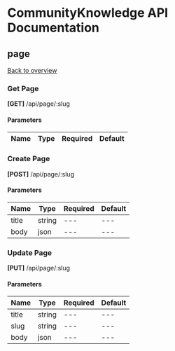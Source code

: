 # CommunityKnowledge API Documentation
## page
[Back to overview](README.md)

### Get Page
**[GET]** /api/page/:slug

#### Parameters
| Name | Type | Required | Default |
| --- | --- | --- | --- |

### Create Page
**[POST]** /api/page/:slug

#### Parameters
| Name | Type | Required | Default |
| --- | --- | --- | --- |
| title | string | --- | --- |
| body | json | --- | --- |

### Update Page
**[PUT]** /api/page/:slug

#### Parameters
| Name | Type | Required | Default |
| --- | --- | --- | --- |
| title | string | --- | --- |
| slug | string | --- | --- |
| body | json | --- | --- |

